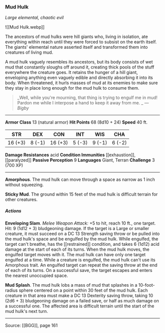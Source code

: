 ### Mud Hulk
_Large elemental, chaotic evil_

![[Mud Hulk.webp]]

The ancestors of mud hulks were hill giants who, living in isolation, ate everything within reach until they were forced to subsist on the earth itself. The giants' elemental nature asserted itself and transformed them into creatures of living mud.

A mud hulk vaguely resembles its ancestors, but its body consists of wet mud that constantly sloughs off around it, creating thick pools of the stuff everywhere the creature goes. It retains the hunger of a hill giant, enveloping anything even vaguely edible and directly absorbing it into its body. When threatened, it hurls masses of mud at its enemies to make sure they stay in place long enough for the mud hulk to consume them.

> _Well, while you're mourning, that thing is trying to engulf me in mud! Pardon me while I interpose a hand to keep it away from me.
_
> _—Bigby_




---

**Armor Class** 13 (natural armor)
**Hit Points** 68 (8d10 + 24)
**Speed** 40 ft.

| STR     | DEX     | CON     | INT     | WIS     | CHA     |
|---------|---------|---------|---------|---------|---------|
| 16 (+3) | 8 (-1) | 16 (+3) | 5 (-3) | 9 (-1) | 6 (-2) |

**Damage Resistances** acid
**Condition Immunities** [[exhaustion]], [[paralyzed]]
**Passive Perception** 9
**Languages** Giant, Terran
**Challenge** 3 (700 XP)

---

**Amorphous**. The mud hulk can move through a space as narrow as 1 inch without squeezing.

**Sticky Mud**. The ground within 15 feet of the mud hulk is difficult terrain for other creatures.

##### Actions
**Enveloping Slam**. _Melee Weapon Attack:_ +5 to hit, reach 10 ft., one target. Hit: 9 (1d12 + 3) bludgeoning damage. If the target is a Large or smaller creature, it must succeed on a DC 13 Strength saving throw or be pulled into the mud hulk's space and be engulfed by the mud hulk. While engulfed, the target can't breathe, has the [[restrained]] condition, and takes 6 (1d12) acid damage at the start of each of its turns. When the mud hulk moves, the engulfed target moves with it. The mud hulk can have only one target engulfed at a time. While a creature is engulfed, the mud hulk can't use its Amorphous trait. An engulfed target can repeat the saving throw at the end of each of its turns. On a successful save, the target escapes and enters the nearest unoccupied space.

**Mud Splash**. The mud hulk lobs a mass of mud that splashes in a 10-foot-radius sphere centered on a point within 30 feet of the mud hulk. Each creature in that area must make a DC 13 Dexterity saving throw, taking 10 (2d6 + 3) bludgeoning damage on a failed save, or half as much damage on a successful one. The affected area is difficult terrain until the start of the mud hulk's next turn.


---

Source: [[BGG]], page 161